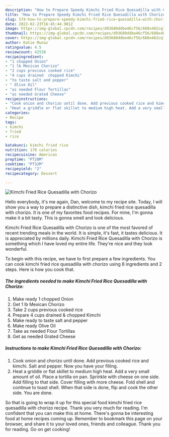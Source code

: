 ```yaml
---
description: "How to Prepare Speedy Kimchi Fried Rice Quesadilla with Chorizo"
title: "How to Prepare Speedy Kimchi Fried Rice Quesadilla with Chorizo"
slug: 574-how-to-prepare-speedy-kimchi-fried-rice-quesadilla-with-chorizo
date: 2022-02-23T16:45:44.901Z
image: https://img-global.cpcdn.com/recipes/d93680ddbe46cf56/680x482cq70/kimchi-fried-rice-quesadilla-with-chorizo-recipe-main-photo.jpg
thumbnail: https://img-global.cpcdn.com/recipes/d93680ddbe46cf56/680x482cq70/kimchi-fried-rice-quesadilla-with-chorizo-recipe-main-photo.jpg
cover: https://img-global.cpcdn.com/recipes/d93680ddbe46cf56/680x482cq70/kimchi-fried-rice-quesadilla-with-chorizo-recipe-main-photo.jpg
author: Katie Munoz
ratingvalue: 4.5
reviewcount: 42538
recipeingredient:
- "1 chopped Onion"
- "1 lb Mexican Chorizo"
- "2 cups previous cooked rice"
- "4 cups drained  chopped Kimchi"
- "to taste salt and pepper"
- " Olive Oil"
- "as needed Flour Tortillas"
- "as needed Grated Cheese"
recipeinstructions:
- "Cook onion and chorizo until done. Add previous cooked rice and kimchi. Salt and pepper. Now you have your filling."
- "Heat a griddle or flat skillet to medium high heat. Add a very small amount of oil. Place a tortilla on pan. Sprinkle with cheese on one side. Add filling to that side. Cover filling with more cheese. Fold shell and continue to toast shell. When that side is done, flip and cook the other side. You are done."
categories:
- Recipe
tags:
- kimchi
- fried
- rice

katakunci: kimchi fried rice 
nutrition: 178 calories
recipecuisine: American
preptime: "PT20M"
cooktime: "PT32M"
recipeyield: "2"
recipecategory: Dessert

---
```



![Kimchi Fried Rice Quesadilla with Chorizo](https://img-global.cpcdn.com/recipes/d93680ddbe46cf56/680x482cq70/kimchi-fried-rice-quesadilla-with-chorizo-recipe-main-photo.jpg)

Hello everybody, it's me again, Dan, welcome to my recipe site. Today, I will show you a way to prepare a distinctive dish, kimchi fried rice quesadilla with chorizo. It is one of my favorites food recipes. For mine, I'm gonna make it a bit tasty. This is gonna smell and look delicious.

Kimchi Fried Rice Quesadilla with Chorizo is one of the most favored of recent trending meals in the world. It is simple, it's fast, it tastes delicious. It is appreciated by millions daily. Kimchi Fried Rice Quesadilla with Chorizo is something which I have loved my entire life. They're nice and they look wonderful.




To begin with this recipe, we have to first prepare a few ingredients. You can cook kimchi fried rice quesadilla with chorizo using 8 ingredients and 2 steps. Here is how you cook that.

<!--inarticleads1-->

##### The ingredients needed to make Kimchi Fried Rice Quesadilla with Chorizo:

1. Make ready 1 chopped Onion
1. Get 1 lb Mexican Chorizo
1. Take 2 cups previous cooked rice
1. Prepare 4 cups drained &amp; chopped Kimchi
1. Make ready to taste salt and pepper
1. Make ready  Olive Oil
1. Take as needed Flour Tortillas
1. Get as needed Grated Cheese




<!--inarticleads2-->

##### Instructions to make Kimchi Fried Rice Quesadilla with Chorizo:

1. Cook onion and chorizo until done. Add previous cooked rice and kimchi. Salt and pepper. Now you have your filling.
1. Heat a griddle or flat skillet to medium high heat. Add a very small amount of oil. Place a tortilla on pan. Sprinkle with cheese on one side. Add filling to that side. Cover filling with more cheese. Fold shell and continue to toast shell. When that side is done, flip and cook the other side. You are done.




So that is going to wrap it up for this special food kimchi fried rice quesadilla with chorizo recipe. Thank you very much for reading. I'm confident that you can make this at home. There's gonna be interesting food at home recipes coming up. Remember to bookmark this page on your browser, and share it to your loved ones, friends and colleague. Thank you for reading. Go on get cooking!
